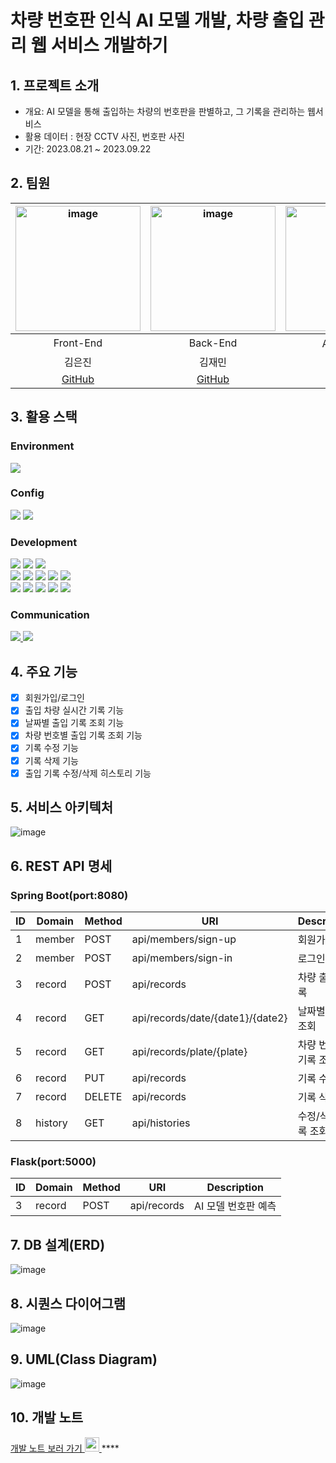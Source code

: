 # 차량 번호판 인식 AI 모델 개발, 차량 출입 관리 웹 서비스 개발하기

## 1. 프로젝트 소개 
- 개요: AI 모델을 통해 출입하는 차량의 번호판을 판별하고, 그 기록을 관리하는 웹서비스
- 활용 데이터 : 현장 CCTV 사진, 번호판 사진
- 기간: 2023.08.21 ~ 2023.09.22

## 2. 팀원 
|<img width="200" alt="image" src="https://avatars.githubusercontent.com/u/129818813?v=4">|<img width="200" alt="image" src="https://avatars.githubusercontent.com/u/98063854?v=4">|<img width="200" alt="image" src="https://avatars.githubusercontent.com/u/70638717?v=4">|<img width="200" alt="image" src="https://avatars.githubusercontent.com/u/86204430?v=4">|
| :---------------------------------: | :-----------------------------------:| :---------------------------------: | :-----------------------------------:|
|                Front-End           |           Back-End                       |              AI 모델 개발         |           AI 모델 개발                |       
|             김은진            |          김재민            |                          김민범                  |          최호진                      |      
|[GitHub](https://github.com/EUNJIN6131)|[GitHub](https://github.com/JaeMin1130)|[GitHub](https://github.com/sou05091/)|[GitHub](https://github.com/Gansaw/)|

## 3. 활용 스택 
<h3>Environment</h3>
<div>
  <img src="https://img.shields.io/badge/vscode 1.18.1-007ACC?style=for-the-badge&logo=visualstudiocode&logoColor=white">
</div>
<h3>Config</h3>
<div>
   <img src="https://img.shields.io/badge/npm 9.5.1-CB3837?style=for-the-badge&logo=npm&logoColor=white">
   <img src="https://img.shields.io/badge/maven 3.9.3-C71A36?style=for-the-badge&logo=apachemaven&logoColor=white">
</div>
  <h3>Development</h3>
<div>
    <img src="https://img.shields.io/badge/node.js 18.16.0-339933?style=for-the-badge&logo=Node.js&logoColor=white">
  <img src="https://img.shields.io/badge/react 18.2.0-61DAFB?style=for-the-badge&logo=react&logoColor=white"> 
  <img src="https://img.shields.io/badge/mui 5.14.1-007FFF?style=for-the-badge&logo=mui&logoColor=white" />
</div>
<div>
  <img src="https://img.shields.io/badge/java 17-007396?style=for-the-badge&logo=java&logoColor=white"> 
  <img src="https://img.shields.io/badge/spring boot 3.1.2-6DB33F?style=for-the-badge&logo=springboot&logoColor=white"> 
  <img src="https://img.shields.io/badge/spring security 6.1.1-6DB33F?style=for-the-badge&logo=springsecurity&logoColor=white"> 
  <img src="https://img.shields.io/badge/spring data 3.1.4-6DB33F?style=for-the-badge&logo=spring&logoColor=white"> 
  <img src="https://img.shields.io/badge/mysql 8.0.32-4479A1?style=for-the-badge&logo=mysql&logoColor=white"> 
</div>
<div>
  <img src="https://img.shields.io/badge/python 3.10.9-3776AB?style=for-the-badge&logo=python&logoColor=white"> 
  <img src="https://img.shields.io/badge/anaconda3 -44A833?style=for-the-badge&logo=anaconda&logoColor=white"> 
  <img src="https://img.shields.io/badge/flask 2.2.2-000000?style=for-the-badge&logo=flask&logoColor=white"> 
  <img src="https://img.shields.io/badge/yolo v5 -00FFFF?style=for-the-badge&logo=yolo&logoColor=white"> 
  <img src="https://img.shields.io/badge/tensor flow 2.13.0-FF6F00?style=for-the-badge&logo=TensorFlow&logoColor=white"> 
</div>
<h3>Communication</h3>
<div>
  <a href="https://shrub-snap-550.notion.site/6e3827cac0a846c393106e0dfec6ac6e?v=c805bf85a004454695cc77a7968262b5&pvs=4"><img src="https://img.shields.io/badge/notion-000000?style=for-the-badge&logo=notion&logoColor=white"> </a>
    <a href="https://github.com/EUNJIN6131/MiniProject_LicensePlate"><img src="https://img.shields.io/badge/github-181717?style=for-the-badge&logo=github&logoColor=white"></a>
</div>

## 4. 주요 기능 
- [x] 회원가입/로그인
- [x] 출입 차량 실시간 기록 기능  
- [x] 날짜별 출입 기록 조회 기능
- [x] 차량 번호별 출입 기록 조회 기능
- [x] 기록 수정 기능
- [x] 기록 삭제 기능
- [x] 출입 기록 수정/삭제 히스토리 기능 

## 5. 서비스 아키텍처
![image](https://github.com/JaeMin1130/MiniProject_LicensePlate/assets/98063854/5ccd2dbc-3513-49d8-9ca4-911bd96507e3)


## 6. REST API 명세 
### Spring Boot(port:8080)
| ID | Domain | Method | URI | Description |
| --- | --- | --- | --- | --- |
| 1 | member | POST  | api/members/sign-up | 회원가입 |
| 2 | member | POST | api/members/sign-in | 로그인 |
| 3 | record | POST | api/records | 차량 출입 기록 |
| 4 | record | GET | api/records/date/{date1}/{date2} | 날짜별 기록 조회 |
| 5 | record | GET | api/records/plate/{plate} | 차량 번호별 기록 조회 |
| 6 | record | PUT | api/records | 기록 수정 |
| 7 | record | DELETE              | api/records | 기록 삭제 |
| 8 | history | GET | api/histories | 수정/삭제 기록 조회 |

### Flask(port:5000)
| ID | Domain | Method | URI | Description |
| --- | --- | --- | --- | --- |
| 3 | record | POST | api/records | AI 모델 번호판 예측 |

## 7. DB 설계(ERD)
![image](https://github.com/JaeMin1130/MiniProject_LicensePlate/assets/98063854/9e282ca5-41af-4036-94a9-0c92d77d85ab)

## 8. 시퀀스 다이어그램
![image](https://github.com/JaeMin1130/MiniProject_LicensePlate/assets/98063854/0f1cec48-5445-4b6a-8285-67109799cc9a)

## 9. UML(Class Diagram)
![image](https://github.com/EUNJIN6131/MiniProject_LicensePlate/assets/98063854/7928338d-5949-4158-8b05-b5059c61c8cc)

## 10. 개발 노트 
<a href="https://shrub-snap-550.notion.site/CRUD-566be659b7bf4693a6515f408cf2f1d9?pvs=4">개발 노트 보러 가기  <img width="23" src="https://upload.wikimedia.org/wikipedia/commons/e/e9/Notion-logo.svg"> </a>****
